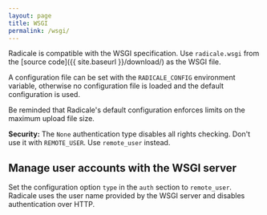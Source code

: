 ```yaml
---
layout: page
title: WSGI
permalink: /wsgi/
---
```


Radicale is compatible with the WSGI specification. Use `radicale.wsgi` from
the [source code]({{ site.baseurl }}/download/) as the WSGI file.

A configuration file can be set with the `RADICALE_CONFIG` environment variable,
otherwise no configuration file is loaded and the default configuration is used.

Be reminded that Radicale's default configuration enforces limits on the
maximum upload file size.

**Security:** The `None` authentication type disables all rights checking.
Don't use it with `REMOTE_USER`. Use `remote_user` instead.

## Manage user accounts with the WSGI server
Set the configuration option `type` in the `auth` section to `remote_user`.
Radicale uses the user name provided by the WSGI server and disables
authentication over HTTP.
